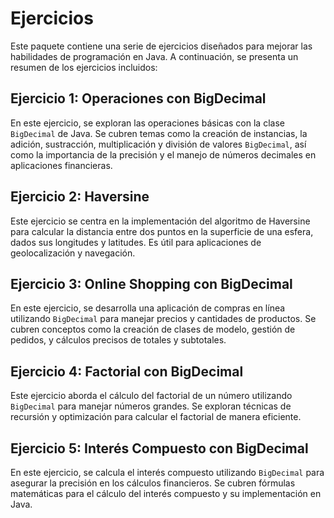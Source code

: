 # Ejercicios

Este paquete contiene una serie de ejercicios diseñados para mejorar las habilidades de programación en Java. A continuación, se presenta un resumen de los ejercicios incluidos:

## Ejercicio 1: Operaciones con BigDecimal

En este ejercicio, se exploran las operaciones básicas con la clase `BigDecimal` de Java. Se cubren temas como la creación de instancias, la adición, sustracción, multiplicación y división de valores `BigDecimal`, así como la importancia de la precisión y el manejo de números decimales en aplicaciones financieras.

## Ejercicio 2: Haversine

Este ejercicio se centra en la implementación del algoritmo de Haversine para calcular la distancia entre dos puntos en la superficie de una esfera, dados sus longitudes y latitudes. Es útil para aplicaciones de geolocalización y navegación.

## Ejercicio 3: Online Shopping con BigDecimal

En este ejercicio, se desarrolla una aplicación de compras en línea utilizando `BigDecimal` para manejar precios y cantidades de productos. Se cubren conceptos como la creación de clases de modelo, gestión de pedidos, y cálculos precisos de totales y subtotales.

## Ejercicio 4: Factorial con BigDecimal

Este ejercicio aborda el cálculo del factorial de un número utilizando `BigDecimal` para manejar números grandes. Se exploran técnicas de recursión y optimización para calcular el factorial de manera eficiente.

## Ejercicio 5: Interés Compuesto con BigDecimal

En este ejercicio, se calcula el interés compuesto utilizando `BigDecimal` para asegurar la precisión en los cálculos financieros. Se cubren fórmulas matemáticas para el cálculo del interés compuesto y su implementación en Java.